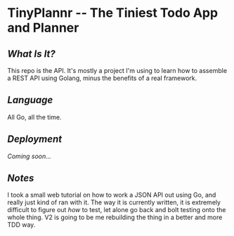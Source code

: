 # TinyPlannr -- The Tiniest Todo App and Planner

## *What Is It?*
This repo is the API. It's mostly a project I'm using to learn how to assemble a REST API using Golang, minus
the benefits of a real framework.

## *Language*
All Go, all the time.

## *Deployment*
_Coming soon..._

## *Notes*
I took a small web tutorial on how to work a JSON API out using Go, and really just kind of ran with it. The way it is
currently written, it is extremely difficult to figure out _how_ to test, let alone go back and bolt testing onto the
whole thing. V2 is going to be me rebuilding the thing in a better and more TDD way.
